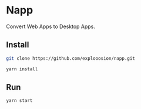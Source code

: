 # Napp
Convert Web Apps to Desktop Apps.

## Install
```bash
git clone https://github.com/explooosion/napp.git
```

```bash
yarn install
```

## Run

```bash
yarn start
```